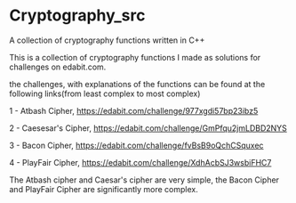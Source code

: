 # Cryptography_src
A collection of cryptography functions written in C++

This is a collection of cryptography functions I made as solutions for challenges on edabit.com.

the challenges, with explanations of the functions can be found at the following links(from least complex to most complex)

 1 - Atbash Cipher, https://edabit.com/challenge/977xgdi57bp23ibz5
 
 2 - Caesesar's Cipher, https://edabit.com/challenge/GmPfqu2jmLDBD2NYS
 
 3 - Bacon Cipher, https://edabit.com/challenge/fvBsB9oQchCSquxec
 
 4 - PlayFair Cipher, https://edabit.com/challenge/XdhAcbSJ3wsbiFHC7
 
The Atbash cipher and Caesar's cipher are very simple, the Bacon Cipher and PlayFair Cipher are significantly more complex.
